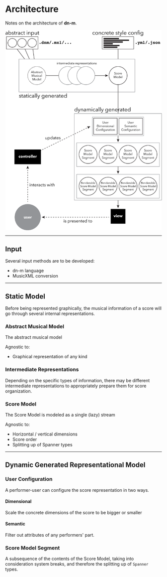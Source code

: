 # Architecture

Notes on the architecture of **dn-m**.

![Architecture](img/architecture.png)

---

## Input

Several input methods are to be developed:
- dn-m language
- MusicXML conversion

---

## Static Model

Before being represented graphically, the musical information of a score will go through several internal representations.

### Abstract Musical Model

The abstract musical model

Agnostic to:
- Graphical representation of any kind

### Intermediate Representations

Depending on the specific types of information, there may be different intermediate representations to appropriately prepare them for score organization.

### Score Model

The Score Model is modeled as a single (lazy) stream

Agnostic to:
- Horizontal / vertical dimensions
- Score order
- Splitting up of Spanner types

---

## Dynamic Generated Representational Model

### User Configuration

A performer-user can configure the score representation in two ways.

#### Dimensional

Scale the concrete dimensions of the score to be bigger or smaller

#### Semantic

Filter out attributes of any performers' part.

### Score Model Segment

A subsequence of the contents of the Score Model, taking into consideration system breaks, and therefore the splitting up of `Spanner` types.
